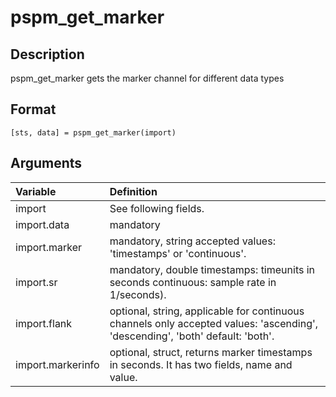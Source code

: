 # pspm_get_marker
## Description
pspm_get_marker gets the marker channel for different data types

## Format
`[sts, data] = pspm_get_marker(import)`

## Arguments
| Variable | Definition |
|:--|:--|
| import | See following fields. |
| import.data | mandatory |
| import.marker | mandatory, string accepted values: 'timestamps' or 'continuous'. |
| import.sr | mandatory, double timestamps: timeunits in seconds continuous: sample rate in 1/seconds). |
| import.flank | optional, string, applicable for continuous channels only accepted values: 'ascending', 'descending', 'both' default: 'both'. |
| import.markerinfo | optional, struct, returns marker timestamps in seconds. It has two fields, name and value. |
